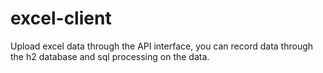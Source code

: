 # excel-client
Upload excel data through the API interface, you can record data through the h2 database and sql processing on the data.
